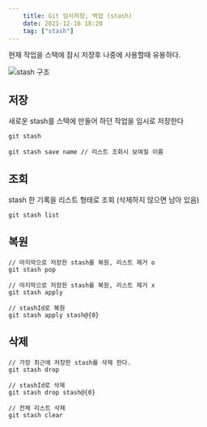 ```yaml
---
    title: Git 임시저장, 백업 (stash)
    date: 2021-12-16 18:20
    tag: ["stash"]
---
```


현재 작업을 스택에 잠시 저장후 나중에 사용할때 유용하다.

![stash 구조](https://lh3.googleusercontent.com/pw/AM-JKLWibSSbZsJJVeciP1v-1wzzjW2bAatEY0p4mduVec17uNa3bpwQmEIRIcG59X1aIatrCTxIginK5Z8Q8FDScNodmbWmGu4X9YEpW0tjzG2NMdaWsMZYb9hgUr4PS-quZF-evdOqYU9ukOEJC_YqsM3t=w600-h371-no?authuser=0)


## 저장
새로운 stash를 스택에 만들어 하던 작업을 임시로 저장한다
```shell
git stash

git stash save name // 리스트 조회시 보여질 이름
```

## 조회
stash 한 기록을 리스트 형태로 조회 (삭제하지 않으면 남아 있음)
```shell
git stash list
```

## 복원
```shell
// 마지막으로 저장한 stash를 복원, 리스트 제거 o
git stash pop

// 마지막으로 저장한 stash를 복원, 리스트 제거 x
git stash apply

// stashId로 복원
git stash apply stash@{0}
```

## 삭제
```shell
// 가장 최근에 저장한 stash를 삭제 한다.
git stash drop

// stashId로 삭제
git stash drop stash@{0} 

// 전체 리스트 삭제
git stash clear
```